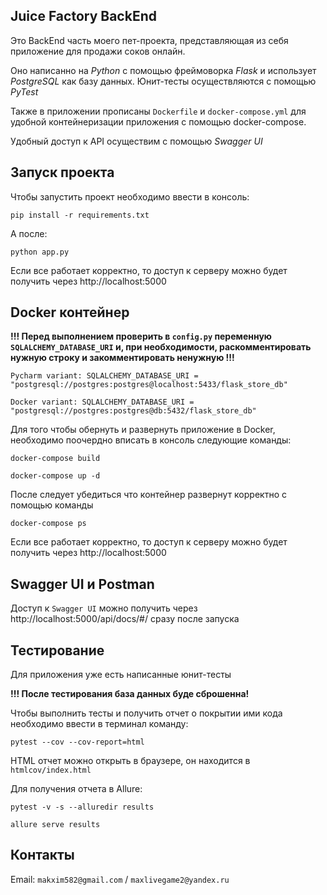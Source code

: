## Juice Factory BackEnd
 
 Это BackEnd часть моего пет-проекта, представляющая из себя приложение для продажи соков онлайн.

Оно написанно на *Python* с помощью фреймоворка *Flask* и использует *PostgreSQL* как базу данных. Юнит-тесты осуществляются с помощью *PyTest*

Также в приложении прописаны `Dockerfile` и `docker-compose.yml` для удобной контейнеризации приложения с помощью docker-compose.

Удобный доступ к API осуществим с помощью *Swagger UI* 

## Запуск проекта

Чтобы запустить проект необходимо ввести в консоль:

`pip install -r requirements.txt`

А после:

`python app.py`

Если все работает корректно, то доступ к серверу можно будет получить через http://localhost:5000

## Docker контейнер

**!!! Перед выполнением проверить в `config.py` переменную `SQLALCHEMY_DATABASE_URI` и, при необходимости, раскомментировать нужную строку и закомментировать ненужную !!!**

`Pycharm variant: SQLALCHEMY_DATABASE_URI = "postgresql://postgres:postgres@localhost:5433/flask_store_db"`

`Docker variant: SQLALCHEMY_DATABASE_URI = "postgresql://postgres:postgres@db:5432/flask_store_db"`

Для того чтобы обернуть и развернуть приложение в Docker, необходимо поочердно вписать в консоль следующие команды:

`docker-compose build`

`docker-compose up -d`

После следует убедиться что контейнер развернут корректно с помощью команды

`docker-compose ps`

Если все работает корректно, то доступ к серверу можно будет получить через http://localhost:5000

## Swagger UI и Postman

Доступ к `Swagger UI` можно получить через http://localhost:5000/api/docs/#/ сразу после запуска


## Тестирование

Для приложения уже есть написанные юнит-тесты

**!!! После тестирования база данных буде сброшенна!**

Чтобы выполнить тесты и получить отчет о покрытии ими кода необходимо ввести в терминал команду:

`pytest --cov --cov-report=html`

HTML отчет можно открыть в браузере, он находится в `htmlcov/index.html`

Для получения отчета в Allure:

`pytest -v -s --alluredir results`

`allure serve results`

## Контакты

Email: `makxim582@gmail.com` / `maxlivegame2@yandex.ru`
